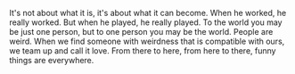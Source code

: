 It's not about what it is, it's about what it can become.
When he worked, he really worked. But when he played, he really played.
To the world you may be just one person, but to one person you may be the world.
People are weird. When we find someone with weirdness that is compatible with ours, we team up and call it love.
From there to here, from here to there, funny things are everywhere.
